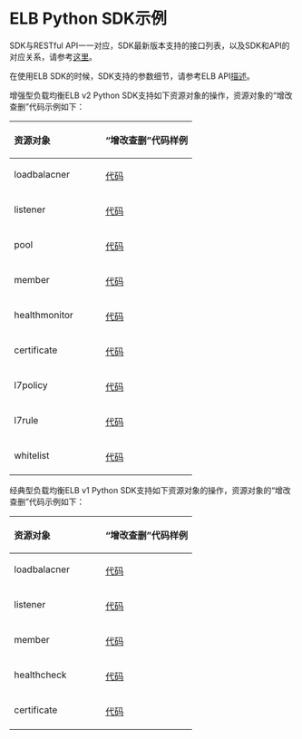 # ELB Python SDK示例<a name="sdk_02_0022"></a>

SDK与RESTful API一一对应，SDK最新版本支持的接口列表，以及SDK和API的对应关系，请参考[这里](Python-ELB.md)。

在使用ELB SDK的时候，SDK支持的参数细节，请参考ELB API[描述](https://support.huaweicloud.com/api-elb/zh-cn_topic_0022480177.html)。

增强型负载均衡ELB v2 Python SDK支持如下资源对象的操作，资源对象的“增改查删”代码示例如下：

<a name="table2317742153910"></a>
<table><thead align="left"><tr id="row105381942173916"><th class="cellrowborder" valign="top" width="50%" id="mcps1.1.3.1.1"><p id="p95381642123916"><a name="p95381642123916"></a><a name="p95381642123916"></a>资源对象</p>
</th>
<th class="cellrowborder" valign="top" width="50%" id="mcps1.1.3.1.2"><p id="p11538144216391"><a name="p11538144216391"></a><a name="p11538144216391"></a>“增改查删”代码样例</p>
</th>
</tr>
</thead>
<tbody><tr id="row35383428392"><td class="cellrowborder" valign="top" width="50%" headers="mcps1.1.3.1.1 "><p id="p1353817422399"><a name="p1353817422399"></a><a name="p1353817422399"></a>loadbalacner</p>
</td>
<td class="cellrowborder" valign="top" width="50%" headers="mcps1.1.3.1.2 "><p id="p35381042203918"><a name="p35381042203918"></a><a name="p35381042203918"></a><a href="https://github.com/huaweicloud/huaweicloud-sdk-python/blob/master/examples/network/LoadBalancer.py" target="_blank" rel="noopener noreferrer">代码</a></p>
</td>
</tr>
<tr id="row753894210391"><td class="cellrowborder" valign="top" width="50%" headers="mcps1.1.3.1.1 "><p id="p1353804263917"><a name="p1353804263917"></a><a name="p1353804263917"></a>listener</p>
</td>
<td class="cellrowborder" valign="top" width="50%" headers="mcps1.1.3.1.2 "><p id="p125381842103911"><a name="p125381842103911"></a><a name="p125381842103911"></a><a href="https://github.com/huaweicloud/huaweicloud-sdk-python/blob/master/examples/network/Listener.py" target="_blank" rel="noopener noreferrer">代码</a></p>
</td>
</tr>
<tr id="row115381742143915"><td class="cellrowborder" valign="top" width="50%" headers="mcps1.1.3.1.1 "><p id="p1853864214398"><a name="p1853864214398"></a><a name="p1853864214398"></a>pool</p>
</td>
<td class="cellrowborder" valign="top" width="50%" headers="mcps1.1.3.1.2 "><p id="p145381842113914"><a name="p145381842113914"></a><a name="p145381842113914"></a><a href="https://github.com/huaweicloud/huaweicloud-sdk-python/blob/master/examples/network/Pool.py" target="_blank" rel="noopener noreferrer">代码</a></p>
</td>
</tr>
<tr id="row1538142123913"><td class="cellrowborder" valign="top" width="50%" headers="mcps1.1.3.1.1 "><p id="p19538164283911"><a name="p19538164283911"></a><a name="p19538164283911"></a>member</p>
</td>
<td class="cellrowborder" valign="top" width="50%" headers="mcps1.1.3.1.2 "><p id="p13538174219393"><a name="p13538174219393"></a><a name="p13538174219393"></a><a href="https://github.com/huaweicloud/huaweicloud-sdk-python/blob/master/examples/network/Member.py" target="_blank" rel="noopener noreferrer">代码</a></p>
</td>
</tr>
<tr id="row17538942103918"><td class="cellrowborder" valign="top" width="50%" headers="mcps1.1.3.1.1 "><p id="p15538114213917"><a name="p15538114213917"></a><a name="p15538114213917"></a>healthmonitor</p>
</td>
<td class="cellrowborder" valign="top" width="50%" headers="mcps1.1.3.1.2 "><p id="p2053854218397"><a name="p2053854218397"></a><a name="p2053854218397"></a><a href="https://github.com/huaweicloud/huaweicloud-sdk-python/blob/master/examples/network/healthmonitor.py" target="_blank" rel="noopener noreferrer">代码</a></p>
</td>
</tr>
<tr id="row353814273915"><td class="cellrowborder" valign="top" width="50%" headers="mcps1.1.3.1.1 "><p id="p1253844223911"><a name="p1253844223911"></a><a name="p1253844223911"></a>certificate</p>
</td>
<td class="cellrowborder" valign="top" width="50%" headers="mcps1.1.3.1.2 "><p id="p55381426392"><a name="p55381426392"></a><a name="p55381426392"></a><a href="https://github.com/huaweicloud/huaweicloud-sdk-python/blob/master/examples/network/certification.py" target="_blank" rel="noopener noreferrer">代码</a></p>
</td>
</tr>
<tr id="row35385422395"><td class="cellrowborder" valign="top" width="50%" headers="mcps1.1.3.1.1 "><p id="p6538194218398"><a name="p6538194218398"></a><a name="p6538194218398"></a>l7policy</p>
</td>
<td class="cellrowborder" valign="top" width="50%" headers="mcps1.1.3.1.2 "><p id="p5538342143913"><a name="p5538342143913"></a><a name="p5538342143913"></a><a href="https://github.com/huaweicloud/huaweicloud-sdk-python/blob/master/examples/network/l7policy.py" target="_blank" rel="noopener noreferrer">代码</a></p>
</td>
</tr>
<tr id="row0538114212398"><td class="cellrowborder" valign="top" width="50%" headers="mcps1.1.3.1.1 "><p id="p1453814214392"><a name="p1453814214392"></a><a name="p1453814214392"></a>l7rule</p>
</td>
<td class="cellrowborder" valign="top" width="50%" headers="mcps1.1.3.1.2 "><p id="p95381142143913"><a name="p95381142143913"></a><a name="p95381142143913"></a><a href="https://github.com/huaweicloud/huaweicloud-sdk-python/blob/master/examples/network/l7rule.py" target="_blank" rel="noopener noreferrer">代码</a></p>
</td>
</tr>
<tr id="row1154094214397"><td class="cellrowborder" valign="top" width="50%" headers="mcps1.1.3.1.1 "><p id="p20540142113914"><a name="p20540142113914"></a><a name="p20540142113914"></a>whitelist</p>
</td>
<td class="cellrowborder" valign="top" width="50%" headers="mcps1.1.3.1.2 "><p id="p19540154293917"><a name="p19540154293917"></a><a name="p19540154293917"></a><a href="https://github.com/huaweicloud/huaweicloud-sdk-python/blob/master/examples/network/WhiteList.py" target="_blank" rel="noopener noreferrer">代码</a></p>
</td>
</tr>
</tbody>
</table>

经典型负载均衡ELB v1 Python SDK支持如下资源对象的操作，资源对象的“增改查删”代码示例如下：

<a name="table438184210394"></a>
<table><thead align="left"><tr id="row5540174219399"><th class="cellrowborder" valign="top" width="50%" id="mcps1.1.3.1.1"><p id="p05406423391"><a name="p05406423391"></a><a name="p05406423391"></a>资源对象</p>
</th>
<th class="cellrowborder" valign="top" width="50%" id="mcps1.1.3.1.2"><p id="p175401442113911"><a name="p175401442113911"></a><a name="p175401442113911"></a>“增改查删”代码样例</p>
</th>
</tr>
</thead>
<tbody><tr id="row195401742183916"><td class="cellrowborder" valign="top" width="50%" headers="mcps1.1.3.1.1 "><p id="p7540154212396"><a name="p7540154212396"></a><a name="p7540154212396"></a>loadbalacner</p>
</td>
<td class="cellrowborder" valign="top" width="50%" headers="mcps1.1.3.1.2 "><p id="p19540142193910"><a name="p19540142193910"></a><a name="p19540142193910"></a><a href="https://github.com/huaweicloud/huaweicloud-sdk-python/blob/master/examples/elb/v1/loadbalancer.py" target="_blank" rel="noopener noreferrer">代码</a></p>
</td>
</tr>
<tr id="row2540114263919"><td class="cellrowborder" valign="top" width="50%" headers="mcps1.1.3.1.1 "><p id="p1754084273914"><a name="p1754084273914"></a><a name="p1754084273914"></a>listener</p>
</td>
<td class="cellrowborder" valign="top" width="50%" headers="mcps1.1.3.1.2 "><p id="p18540134210395"><a name="p18540134210395"></a><a name="p18540134210395"></a><a href="https://github.com/huaweicloud/huaweicloud-sdk-python/blob/master/examples/elb/v1/listener.py" target="_blank" rel="noopener noreferrer">代码</a></p>
</td>
</tr>
<tr id="row75401442183911"><td class="cellrowborder" valign="top" width="50%" headers="mcps1.1.3.1.1 "><p id="p4540154217394"><a name="p4540154217394"></a><a name="p4540154217394"></a>member</p>
</td>
<td class="cellrowborder" valign="top" width="50%" headers="mcps1.1.3.1.2 "><p id="p15540124253910"><a name="p15540124253910"></a><a name="p15540124253910"></a><a href="https://github.com/huaweicloud/huaweicloud-sdk-python/blob/master/examples/elb/v1/member.py" target="_blank" rel="noopener noreferrer">代码</a></p>
</td>
</tr>
<tr id="row8540742163916"><td class="cellrowborder" valign="top" width="50%" headers="mcps1.1.3.1.1 "><p id="p6540134216399"><a name="p6540134216399"></a><a name="p6540134216399"></a>healthcheck</p>
</td>
<td class="cellrowborder" valign="top" width="50%" headers="mcps1.1.3.1.2 "><p id="p14540342183910"><a name="p14540342183910"></a><a name="p14540342183910"></a><a href="https://github.com/huaweicloud/huaweicloud-sdk-python/blob/master/examples/elb/v1/healthcheck.py" target="_blank" rel="noopener noreferrer">代码</a></p>
</td>
</tr>
<tr id="row18540542143918"><td class="cellrowborder" valign="top" width="50%" headers="mcps1.1.3.1.1 "><p id="p85404425398"><a name="p85404425398"></a><a name="p85404425398"></a>certificate</p>
</td>
<td class="cellrowborder" valign="top" width="50%" headers="mcps1.1.3.1.2 "><p id="p654016426399"><a name="p654016426399"></a><a name="p654016426399"></a><a href="https://github.com/huaweicloud/huaweicloud-sdk-python/blob/master/examples/elb/v1/certificate.py" target="_blank" rel="noopener noreferrer">代码</a></p>
</td>
</tr>
</tbody>
</table>

